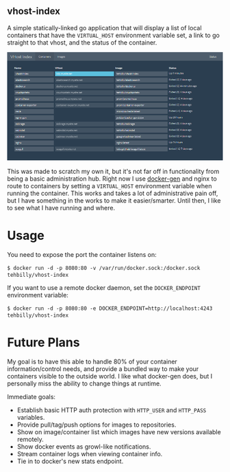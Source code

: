 vhost-index
-----------

A simple statically-linked go application that will display a list
of local containers that have the `VIRTUAL_HOST` environment variable
set, a link to go straight to that vhost, and the status of the
container.

![container list](https://raw.githubusercontent.com/tehbilly/dockerfiles/master/vhost-index/container-list.png)

This was made to scratch my own it, but it's not far off in functionality from being
a basic administration hub. Right now I use [docker-gen](https://github.com/jwilder/docker-gen)
and nginx to route to containers by setting a `VIRTUAL_HOST` environment variable when
running the container. This works and takes a lot of administrative pain off, but
I have something in the works to make it easier/smarter. Until then, I like to see
what I have running and where.

Usage
=====

You need to expose the port the container listens on:

```
$ docker run -d -p 8080:80 -v /var/run/docker.sock:/docker.sock tehbilly/vhost-index
```

If you want to use a remote docker daemon, set the `DOCKER_ENDPOINT`
environment variable:

```
$ docker run -d -p 8080:80 -e DOCKER_ENDPOINT=http://localhost:4243 tehbilly/vhost-index
```

Future Plans
============

My goal is to have this able to handle 80% of your container information/control needs,
and provide a bundled way to make your containers visible to the outside world. I like
what docker-gen does, but I personally miss the ability to change things at runtime.

Immediate goals:

- Establish basic HTTP auth protection with `HTTP_USER` and `HTTP_PASS` variables.
- Provide pull/tag/push options for images to repositories.
- Show on image/container list which images have new versions available remotely.
- Show docker events as growl-like notifications.
- Stream container logs when viewing container info.
- Tie in to docker's new stats endpoint.
